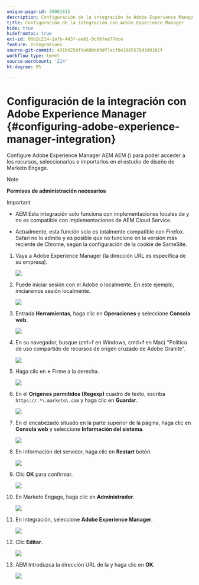 ```yaml
---
unique-page-id: 30081815
description: Configuración de la integración de Adobe Experience Manager - Documentos de Marketo - Documentación del producto
title: Configuración de la integración con Adobe Experience Manager
hide: true
hidefromtoc: true
exl-id: 06b2c214-1afb-443f-ae01-0c00fed77dce
feature: Integrations
source-git-commit: 431bd258f9a68bbb9df7acf043085578d3d91b1f
workflow-type: tm+mt
source-wordcount: '214'
ht-degree: 0%

---
```


# Configuración de la integración con Adobe Experience Manager {#configuring-adobe-experience-manager-integration}

Configure Adobe Experience Manager AEM AEM () para poder acceder a los recursos, seleccionarlos e importarlos en el estudio de diseño de Marketo Engage.

>[!NOTE]
>
>**Permisos de administración necesarios**

>[!IMPORTANT]
>
>* AEM Esta integración solo funciona con implementaciones locales de y no es compatible con implementaciones de AEM Cloud Service.
>
>* Actualmente, esta función solo es totalmente compatible con Firefox. Safari no lo admite y es posible que no funcione en la versión más reciente de Chrome, según la configuración de la cookie de SameSite.

1. Vaya a Adobe Experience Manager (la dirección URL es específica de su empresa).

   ![](assets/one.png)

1. Puede iniciar sesión con el Adobe o localmente. En este ejemplo, iniciaremos sesión localmente.

   ![](assets/two.png)

1. Entrada **Herramientas**, haga clic en **Operaciones** y seleccione **Consola web**.

   ![](assets/2a.png)

1. En su navegador, busque (ctrl+f en Windows, cmd+f en Mac) &quot;Política de uso compartido de recursos de origen cruzado de Adobe Granite&quot;.

   ![](assets/three.png)

1. Haga clic en **+** Firme a la derecha.

   ![](assets/four.png)

1. En el **Orígenes permitidos (Regexp)** cuadro de texto, escriba `https://.*\.marketo\.com` y haga clic en **Guardar**.

   ![](assets/five-psd.png)

1. En el encabezado situado en la parte superior de la página, haga clic en **Consola web** y seleccione **Información del sistema**.

   ![](assets/six.png)

1. En Información del servidor, haga clic en **Restart** botón.

   ![](assets/seven.png)

1. Clic **OK** para confirmar.

   ![](assets/eight.png)

1. En Marketo Engage, haga clic en **Administrador**.

   ![](assets/nine.png)

1. En Integración, seleccione **Adobe Experience Manager**.

   ![](assets/ten.png)

1. Clic **Editar**.

   ![](assets/eleven.png)

1. AEM Introduzca la dirección URL de la y haga clic en **OK**.

   ![](assets/twelve.png)
